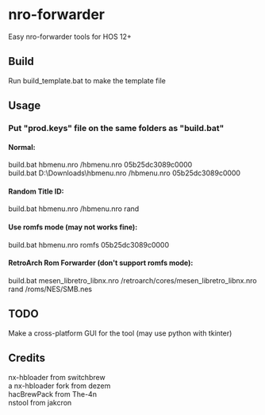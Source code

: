 # nro-forwarder
Easy nro-forwarder tools for HOS 12+
## Build
Run build_template.bat to make the template file
## Usage
### Put "prod.keys" file on the same folders as "build.bat"
#### Normal:
build.bat hbmenu.nro /hbmenu.nro 05b25dc3089c0000  
build.bat D:\Downloads\hbmenu.nro /hbmenu.nro 05b25dc3089c0000
#### Random Title ID:
build.bat hbmenu.nro /hbmenu.nro rand
#### Use romfs mode (may not works fine):
build.bat hbmenu.nro romfs 05b25dc3089c0000
#### RetroArch Rom Forwarder (don't support romfs mode):
build.bat mesen_libretro_libnx.nro /retroarch/cores/mesen_libretro_libnx.nro rand /roms/NES/SMB.nes
## TODO
Make a cross-platform GUI for the tool (may use python with tkinter)
## Credits
nx-hbloader from switchbrew  
a nx-hbloader fork from dezem  
hacBrewPack from The-4n  
nstool from jakcron
